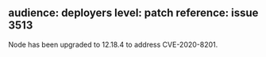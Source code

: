 audience: deployers
level: patch
reference: issue 3513
---
Node has been upgraded to 12.18.4 to address CVE-2020-8201.
